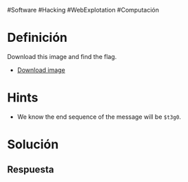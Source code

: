 #Software #Hacking #WebExplotation #Computación 
# Definición
Download this image and find the flag.

- [Download image](https://artifacts.picoctf.net/c/215/pico.flag.png)
# Hints
- We know the end sequence of the message will be `$t3g0`.
# Solución

## Respuesta